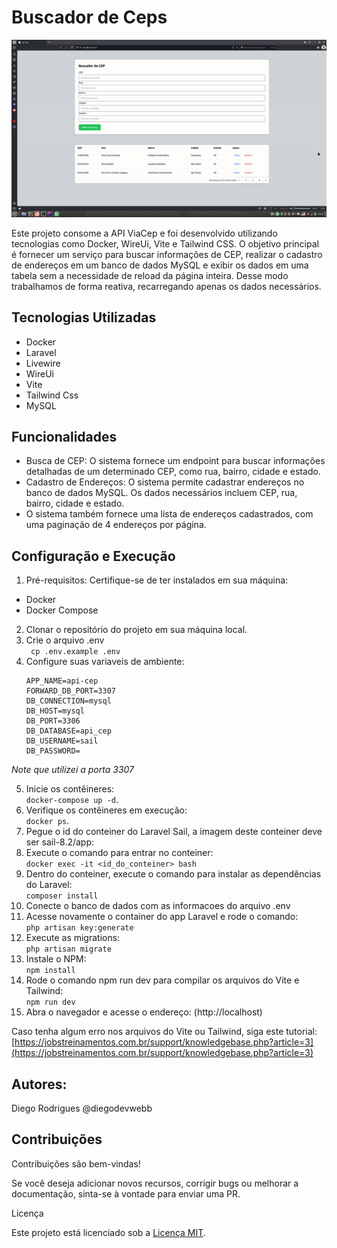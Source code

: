 # Buscador de Ceps

<img src="/assets/media/ezgif.com-video-to-gif.gif">

Este projeto consome a API ViaCep e foi desenvolvido utilizando tecnologias como Docker, WireUi, Vite e Tailwind CSS. O objetivo principal é fornecer um serviço para buscar informações de CEP, realizar o cadastro de endereços em um banco de dados MySQL e exibir os dados em uma tabela sem a necessidade de reload da página inteira. Desse modo trabalhamos de forma reativa, recarregando apenas os dados necessários.

## Tecnologias Utilizadas

- Docker
- Laravel
- Livewire
- WireUi
- Vite
- Tailwind Css
- MySQL

## Funcionalidades

- Busca de CEP: O sistema fornece um endpoint para buscar informações detalhadas de um determinado CEP, como rua, bairro, cidade e estado.
- Cadastro de Endereços: O sistema permite cadastrar endereços no banco de dados MySQL. Os dados necessários incluem CEP, rua, bairro, cidade e estado.
- O sistema também fornece uma lista de endereços cadastrados, com uma paginação de 4 endereços por página.

## Configuração e Execução

1. Pré-requisitos:
   Certifique-se de ter instalados em sua máquina:

- Docker
- Docker Compose
2. Clonar o repositório do projeto em sua máquina local.
3. Crie o arquivo .env <br>
   ` cp .env.example .env`
4. Configure suas variaveis de ambiente:<br>
   ```
   APP_NAME=api-cep
   FORWARD_DB_PORT=3307
   DB_CONNECTION=mysql
   DB_HOST=mysql
   DB_PORT=3306
   DB_DATABASE=api_cep
   DB_USERNAME=sail
   DB_PASSWORD=
   ``` 

*Note que utilizei a porta 3307*

5. Inicie os contêineres: <br>`docker-compose up -d`.
6. Verifique os contêineres em execução: <br>`docker ps`.
7. Pegue o id do conteiner do Laravel Sail, a imagem deste conteiner deve ser sail-8.2/app:<br>
8. Execute o comando para entrar no conteiner:<br>
   `docker exec -it <id_do_conteiner> bash`
9. Dentro do conteiner, execute o comando para instalar as dependências do Laravel:<br>
   `composer install`
10. Conecte o banco de dados com as informacoes do arquivo .env<br>
11. Acesse novamente o container do app Laravel e rode o comando:<br>
   `php artisan key:generate`
12. Execute as migrations:<br>
   `php artisan migrate`
13. Instale o NPM:<br>
   `npm install`
14. Rode o comando npm run dev para compilar os arquivos do Vite e Tailwind:<br>
   `npm run dev`
15. Abra o navegador e acesse o endereço: (http://localhost)

Caso tenha algum erro nos arquivos do Vite ou Tailwind, siga este tutorial: [https://jobstreinamentos.com.br/support/knowledgebase.php?article=3](https://jobstreinamentos.com.br/support/knowledgebase.php?article=3)

## Autores:
Diego Rodrigues @diegodevwebb
## Contribuições

Contribuições são bem-vindas!

Se você deseja adicionar novos recursos, corrigir bugs ou melhorar a documentação, sinta-se à vontade para enviar uma PR.

Licença

Este projeto está licenciado sob a [Licença MIT](https://opensource.org/licenses/MIT).


